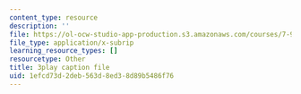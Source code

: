 ```yaml
---
content_type: resource
description: ''
file: https://ol-ocw-studio-app-production.s3.amazonaws.com/courses/7-91j-foundations-of-computational-and-systems-biology-spring-2014/1efcd73d2deb563d8ed38d89b5486f76_PdyARRNwi7I.vtt
file_type: application/x-subrip
learning_resource_types: []
resourcetype: Other
title: 3play caption file
uid: 1efcd73d-2deb-563d-8ed3-8d89b5486f76
---
```

